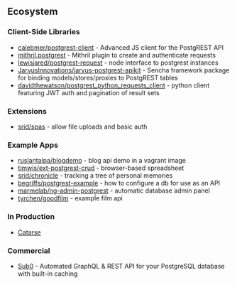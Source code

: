 ## Ecosystem

### Client-Side Libraries

* [calebmer/postgrest-client](https://github.com/calebmer/postgrest-client) - Advanced JS client for the PostgREST API
* [mithril.postgrest](https://github.com/catarse/mithril.postgrest) - Mithril plugin to create and authenticate requests
* [lewisjared/postgrest-request](https://github.com/lewisjared/postgrest-request) - node interface to postgrest instances
* [JarvusInnovations/jarvus-postgrest-apikit](https://github.com/JarvusInnovations/jarvus-postgrest-apikit) - Sencha framework package for binding models/stores/proxies to PostgREST tables
* [davidthewatson/postgrest_python_requests_client](https://github.com/davidthewatson/postgrest_python_requests_client) - python client featuring JWT auth and pagination of result sets

### Extensions

* [srid/spas](https://github.com/srid/spas) - allow file uploads and basic auth

### Example Apps

* [ruslantalpa/blogdemo](https://github.com/ruslantalpa/blogdemo) - blog api demo in a vagrant image
* [timwis/ext-postgrest-crud](https://github.com/timwis/ext-postgrest-crud) - browser-based spreadsheet
* [srid/chronicle](https://github.com/srid/chronicle#deploying-to-heroku) - tracking a tree of personal memories
* [begriffs/postgrest-example](https://github.com/begriffs/postgrest-example) - how to configure a db for use as an API
* [marmelab/ng-admin-postgrest](https://github.com/marmelab/ng-admin-postgrest) - automatic database admin panel
* [tyrchen/goodfilm](https://github.com/tyrchen/goodfilm) - example film api

### In Production

* [Catarse](https://www.catarse.me/)

### Commercial 

* [Sub0](http://graphqlapi.com) - Automated GraphQL & REST API for your PostgreSQL database with built-in caching
